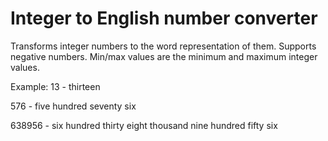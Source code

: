 # Integer to English number converter

Transforms integer numbers to the word representation of them. Supports negative numbers. 
Min/max values are the minimum and maximum integer values.

Example:
13 - thirteen

576 - five hundred seventy six

638956 - six hundred thirty eight thousand nine hundred fifty six